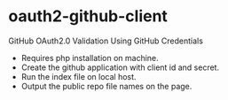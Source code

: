 # oauth2-github-client
GitHub OAuth2.0 Validation Using GitHub Credentials

- Requires php installation on machine.
- Create the github application with client id and secret.
- Run the index file on local host.
- Output the public repo file names on the page.